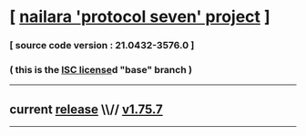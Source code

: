 
# [ [nailara 'protocol seven' project](http://nailara.network/) ]

### [ source code version : 21.0432-3576.0 ]

### ( this is the [ISC license](license)d "base" branch )
---
## current [release](https://github.com/taekiten/nailara/releases) \\\\// [v1.75.7](https://github.com/taekiten/nailara/releases/tag/v1.75.7)
---
